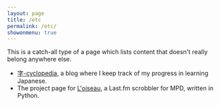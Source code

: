 ```yaml
---
layout: page
title: /etc
permalink: /etc/
showonmenu: true
---
```


This is a catch-all type of a page which lists content that doesn't really belong anywhere else.

* [字-cyclopedia][jp-blog], a blog where I keep track of my progress in learning Japanese.
* The project page for [L'oiseau][oiseau], a Last.fm scrobbler for MPD, written in Python.

[jp-blog]: https://bozbalci.github.io/jp
[oiseau]: https://bozbalci.github.io/oiseau
